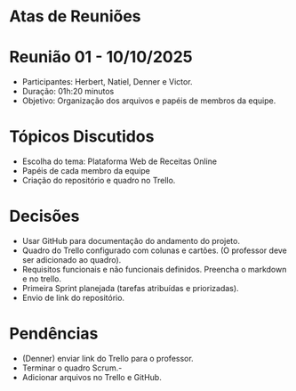 # Atas de Reuniões #

# Reunião 01 - 10/10/2025
* Participantes: Herbert, Natiel, Denner e Victor.
* Duração: 01h:20 minutos
* Objetivo: Organização dos arquivos e papéis de membros da equipe.

# Tópicos Discutidos #
- Escolha do tema: Plataforma Web de Receitas Online
- Papéis de cada membro da equipe
- Criação do repositório e quadro no Trello.

# Decisões #
- Usar GitHub para documentação do andamento do projeto.
- Quadro do Trello configurado com colunas e cartões. (O professor deve ser adicionado ao quadro).
- Requisitos funcionais e não funcionais definidos. Preencha o markdown e no trello.
- Primeira Sprint planejada (tarefas atribuídas e priorizadas).
- Envio de link do repositório.

# Pendências #
- (Denner) enviar link do Trello para o professor.
- Terminar o quadro Scrum.-
- Adicionar arquivos no Trello e GitHub.
